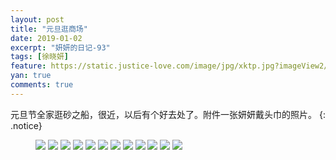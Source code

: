 ```yaml
---
layout: post
title: "元旦逛商场"
date: 2019-01-02
excerpt: "妍妍的日记-93"
tags: [徐晓妍]
feature: https://static.justice-love.com/image/jpg/xktp.jpg?imageView2/1/w/1200/h/500
yan: true
comments: true
---
```

元旦节全家逛砂之船，很近，以后有个好去处了。附件一张妍妍戴头巾的照片。
{: .notice}
<figure>
    <img src="{{ site.staticUrl }}/yanyan/image/yuandanshazhichuan1.jpg" />
    <img src="{{ site.staticUrl }}/yanyan/image/yuandanshazhichuan2.jpg" />
    <img src="{{ site.staticUrl }}/yanyan/image/yuandanshazhichuan3.jpg" />
    <img src="{{ site.staticUrl }}/yanyan/image/yuandanshazhichuan5.jpg" />
    <img src="{{ site.staticUrl }}/yanyan/image/yuandanshazhichuan6.jpg" />
    <img src="{{ site.staticUrl }}/yanyan/image/yuandanshazhichuan7.jpg" />
    <img src="{{ site.staticUrl }}/yanyan/image/yuandanshazhichuan8.jpg" />
    <img src="{{ site.staticUrl }}/yanyan/image/yuandanshazhichuan9.jpg" />
    <img src="{{ site.staticUrl }}/yanyan/image/yuandanshazhichuan10.jpg" />
    <img src="{{ site.staticUrl }}/yanyan/image/yuandanshazhichuan11.jpg" />
    <img src="{{ site.staticUrl }}/yanyan/image/yuandanshazhichuan12.jpg" />
    <img src="{{ site.staticUrl }}/yanyan/image/yuandanshazhichuan4.jpg" />
</figure>

